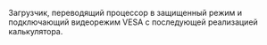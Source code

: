 Загрузчик, переводящий процессор в защищенный режим и подключающий видеорежим VESA с последующей реализацией калькулятора.
